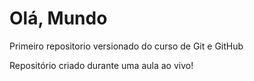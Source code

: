 # Olá, Mundo
Primeiro repositorio versionado do curso de Git e GitHub

Repositório criado durante uma aula ao vivo!
